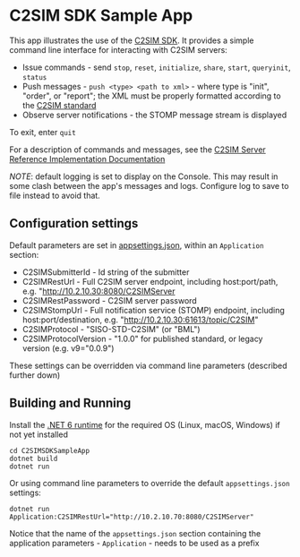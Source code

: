 ﻿# C2SIM SDK Sample App

This app illustrates the use of the [C2SIM SDK](..). It provides a simple command line interface for interacting with C2SIM servers:

- Issue commands - send `stop`, `reset`, `initialize`, `share`, `start`, `queryinit`, `status` 
- Push messages - `push <type> <path to xml>` - where type is "init", "order", or "report"; the XML must be properly formatted according to the 
[C2SIM standard](https://github.com/hyssostech/OpenC2SIM.github.io/tree/master/Standard)
- Observe server notifications - the STOMP message stream is displayed

To exit, enter `quit`

For a description of commands and messages, see the [C2SIM Server Reference Implementation Documentation](https://bit.ly/30y40RI#L1)

*NOTE*: default logging is set to display on the Console. This may result in some clash between the app's messages and logs. Configure log to save to file instead to avoid that.

## Configuration settings

Default parameters are set in [appsettings.json](./appsettings.json), within an `Application` section:

* C2SIMSubmitterId - Id string of the submitter
* C2SIMRestUrl - Full C2SIM server endpoint, including host:port/path, e.g. "http://10.2.10.30:8080/C2SIMServer
* C2SIMRestPassword - C2SIM server password
* C2SIMStompUrl - Full notification service (STOMP) endpoint, including host:port/destination, e.g. "http://10.2.10.30:61613/topic/C2SIM"
* C2SIMProtocol - "SISO-STD-C2SIM" (or "BML")
* C2SIMProtocolVersion - "1.0.0" for published standard, or legacy version (e.g. v9="0.0.9")

These settings can be overridden via command line parameters (described further down)

## Building and Running

Install the [.NET 6 runtime](https://dotnet.microsoft.com/download/dotnet/6.0) for the required OS (Linux, macOS, Windows) if not yet installed

```
cd C2SIMSDKSampleApp
dotnet build
dotnet run 
```
Or using command line parameters to override the default `appsettings.json` settings:

```
dotnet run Application:C2SIMRestUrl="http://10.2.10.70:8080/C2SIMServer"
```

Notice that the name of the `appsettings.json` section containing the application parameters - `Application` - needs to be used as a prefix
